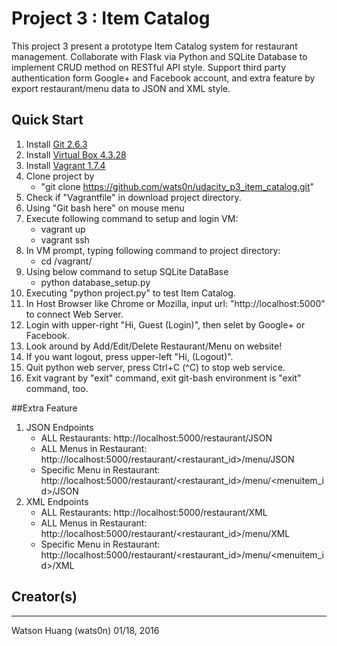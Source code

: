 # Project 3 : Item Catalog

This project 3 present a prototype Item Catalog system for restaurant management. 
Collaborate with Flask via Python and SQLite Database to implement CRUD method on RESTful API style.
Support third party authentication form Google+ and Facebook account, 
and extra feature by export restaurant/menu data to JSON and XML style.

## Quick Start

1. Install [Git 2.6.3](http://git-scm.com/downloads)
2. Install [Virtual Box 4.3.28](https://www.virtualbox.org/wiki/Download_Old_Builds_4_3)
3. Install [Vagrant 1.7.4](https://www.vagrantup.com/downloads.html)
4. Clone project by 
    * "git clone https://github.com/wats0n/udacity_p3_item_catalog.git"
5. Check if "Vagrantfile" in download project directory.
6. Using "Git bash here" on mouse menu
7. Execute following command to setup and login VM:
    * vagrant up
    * vagrant ssh
8. In VM prompt, typing following command to project directory:
    * cd /vagrant/
9. Using below command to setup SQLite DataBase
    * python database_setup.py
10. Executing "python project.py" to test Item Catalog.
11. In Host Browser like Chrome or Mozilla, input url: "http://localhost:5000" to connect Web Server.
12. Login with upper-right "Hi, Guest (Login)", then selet by Google+ or Facebook.
13. Look around by Add/Edit/Delete Restaurant/Menu on website!
14. If you want logout, press upper-left "Hi, <Your Name> (Logout)".
15. Quit python web server, press Ctrl+C (^C) to stop web service. 
16. Exit vagrant by "exit" command, exit git-bash environment is "exit" command, too.

##Extra Feature

1. JSON Endpoints
    * ALL Restaurants: http://localhost:5000/restaurant/JSON
    * ALL Menus in Restaurant: http://localhost:5000/restaurant/<restaurant_id>/menu/JSON
    * Specific Menu in Restaurant: http://localhost:5000/restaurant/<restaurant_id>/menu/<menuitem_id>/JSON
2. XML Endpoints
    * ALL Restaurants: http://localhost:5000/restaurant/XML
    * ALL Menus in Restaurant: http://localhost:5000/restaurant/<restaurant_id>/menu/XML
    * Specific Menu in Restaurant: http://localhost:5000/restaurant/<restaurant_id>/menu/<menuitem_id>/XML
    
## Creator(s)
------
Watson Huang (wats0n)
01/18, 2016